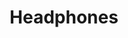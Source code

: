 ---
title: Headphones
alt_text: Headphone Model
img: ../imgs/Renders/Headphones/3PointLighting.jpg
link:
---